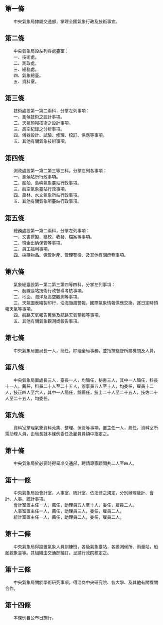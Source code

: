 第一條 
-------
　　中央氣象局隸屬交通部，掌理全國氣象行政及技術事宜。  


第二條 
-------
　　中央氣象局設左列各處臺室：  
　　一、技術處。  
　　二、測政處。  
　　三、總務處。  
　　四、氣象總臺。  
　　五、資料室。  


第三條 
-------
　　技術處設第一第二兩科，分掌左列事項：  
　　一、測候技術之設計事項。  
　　二、天氣預報技術之設計事項。  
　　三、高空紀錄之分析事項。  
　　四、儀器設計、試驗、修理、校訂、供應等事項。  
　　五、其他有關氣象技術事項。  


第四條 
-------
　　測政處設第一第二第三等三科，分掌左列各事項：  
　　一、測候站所行政事項。  
　　二、船舶、島嶼氣象臺站行政事項。  
　　三、航空氣象臺站行政事項。  
　　四、農林、水文氣象所站行政事項。  
　　五、其他有關氣象所臺站行政事項。  


第五條 
-------
　　總務處設第一第二兩科，分掌左列事項：  
　　一、文書撰擬、繕校、收發、檔案等事項。  
　　二、現金出納保管等事項。  
　　三、員工福利事項。  
　　四、採購物品、保管財產、管理警役、及其他有關庶務事項。  


第六條 
-------
　　氣象總臺設第一第二第三第四等四科，分掌左列事項：  
　　一、航線臺站技術行政督導考核事項。  
　　二、地面、海洋及高空觀測等事項。  
　　三、天氣圖表繪製印行，沿海颱風警報，國際氣象情報供應交換，逐日定時預報天氣等事項。  
　　四、航路天氣報告蒐集及航路天氣預報等事項。  
　　五、其他有關氣象觀測或報告事項。  


第七條 
-------
　　中央氣象局置局長一人，簡任，綜理全局事務，並指揮監督所屬機關及人員。  


第八條 
-------
　　中央氣象局置處長三人，臺長一人，均簡任，秘書三人，其中一人簡任，科長十一人，薦任，科員二十人至二十五人，辦事員五人至十人，均委任，雇員十二人，技正四人至六人，其中一人簡任，餘薦任，技士二十人至二十五人，技佐二十人至二十五人，均委任。  


第九條 
-------
　　資料室掌理氣象資料蒐集、整理、保管等事項，置主任一人，薦任，資料室所需助理人員，由局長就本條例委任及雇員員額中指定之。  


第十條 
-------
　　中央氣象局於必要時得呈准交通部，聘請專家顧問共二人至四人。  


第十一條 
---------
　　中央氣象局設會計室、人事室、統計室、依法律之規定，分別辦理歲計、會計、人事、統計事項。  
　　會計室置主任一人，薦任，助理員五人至十人，委任，雇員二人。  
　　人事室置主任一人，薦任，助理員三人，委任，雇員二人。  
　　統計室置主任一人，薦任，助理員二人，委任，雇員二人。  


第十二條 
---------
　　中央氣象局得設置氣象人員訓練班，各級氣象臺站，各級測候所、雨量站，船舶觀象臺等。其組織由交通部擬訂，呈請行政院核定之。  


第十三條 
---------
　　中央氣象局關於學術研究事項，得洽商中央研究院、各大學、及其他有關機關合作。  


第十四條 
---------
　　本條例自公布日施行。